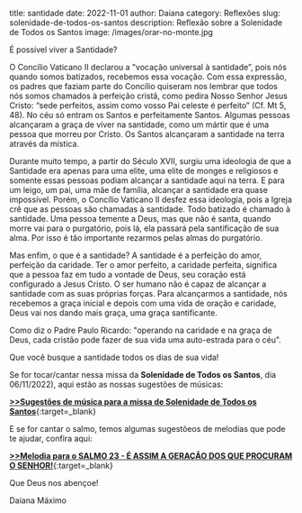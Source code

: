 title: santidade
date: 2022-11-01
author: Daiana
category: Reflexões
slug: solenidade-de-todos-os-santos
description: Reflexão sobre a Solenidade de Todos os Santos
image: /images/orar-no-monte.jpg

É possível viver a Santidade?
	
O Concílio Vaticano II declarou a "vocação universal à santidade”, pois nós quando somos batizados, recebemos essa vocação. 
Com essa expressão, os padres que faziam parte do Concílio quiseram nos lembrar que todos nós somos chamados à perfeição cristã, como pedira Nosso Senhor Jesus Cristo: “sede perfeitos, assim como vosso Pai celeste é perfeito” (Cf. Mt 5, 48).
No céu só entram os Santos e perfeitamente Santos.
Algumas pessoas alcançaram a graça de viver na santidade, como um mártir que é uma pessoa que morreu por Cristo.
Os Santos alcançaram a santidade na terra através da mística.

Durante muito tempo, a partir do Século XVII, surgiu uma ideologia de que a Santidade era apenas para uma elite, uma elite de monges e religiosos e somente essas pessoas podiam alcançar a santidade aqui na terra. E para um leigo, um pai, uma mãe de família, alcançar a santidade era quase impossível.
Porém, o Concílio Vaticano II desfez essa ideologia, pois a Igreja crê que as pessoas são chamadas à santidade. Todo batizado é chamado à santidade.
Uma pessoa temente a Deus, mas que não é santa, quando morre vai para o purgatório, pois lá, ela passará pela santificação de sua alma. Por isso é tão importante rezarmos pelas almas do purgatório.

Mas enfim, o que é a santidade? 
A santidade é a perfeição do amor, perfeição da caridade.
Ter o amor perfeito, a caridade perfeita, significa que a pessoa faz em tudo a vontade de Deus, seu coração está configurado a Jesus Cristo. 
O ser humano não é capaz de alcançar a santidade com as suas próprias forças. 
Para alcançarmos a santidade, nós recebemos a graça inicial e depois com uma vida de oração e caridade, Deus vai nos dando mais graça, uma graça santificante.

Como diz o Padre Paulo Ricardo:
"operando na caridade e na graça de Deus, cada cristão pode fazer de sua vida uma auto-estrada para o céu".

Que você busque a santidade todos os dias de sua vida!


Se for tocar/cantar nessa missa da **Solenidade de Todos os Santos**, dia 06/11/2022),
aqui estão as nossas sugestões de músicas:

[**>>Sugestões de música para a missa de Solenidade de Todos os Santos**](https://musicasparamissa.com.br/sugestoes-para/solenidade-de-todos-os-santos/){:target=\_blank}

E se for cantar o salmo, temos algumas sugestõeos de melodias que pode te ajudar, confira aqui:

[**>>Melodia para o SALMO 23 - É ASSIM A GERAÇÃO DOS QUE PROCURAM O SENHOR!**](https://musicasparamissa.com.br/musicas-de/salmo-todos-santos/){:target=\_blank}

Que Deus nos abençoe!

Daiana Máximo
